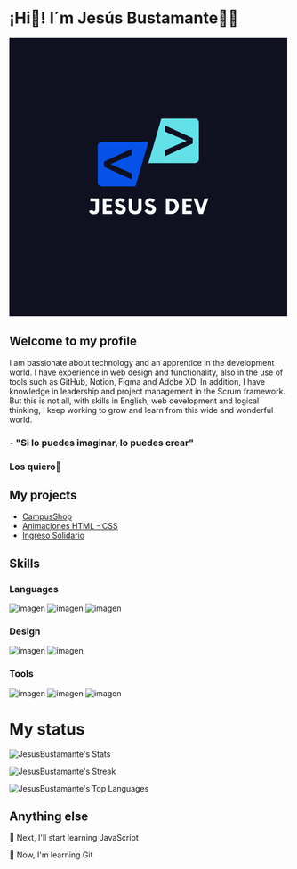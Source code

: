 # ¡Hi👋! I´m Jesús Bustamante🧑‍💻

![alt text](<Jesús dev.png>)

## Welcome to my profile

I am passionate about technology and an apprentice in the development world. I have experience in web design and functionality, also in the use of tools such as GitHub, Notion, Figma and Adobe XD. In addition, I have knowledge in leadership and project management in the Scrum framework. But this is not all, with skills in English, web development and logical thinking, I keep working to grow and learn from this wide and wonderful world.

### - "Si lo puedes imaginar, lo puedes crear"

### Los quiero🙈

## My projects

* [CampusShop](https://github.com/JesusBustamante/Filtro_HTML_BustamanteJesus)
* [Animaciones HTML - CSS](https://github.com/JesusBustamante/REPASO-HTML_BUSTAMANTEJESUS)
* [Ingreso Solidario](https://github.com/JesusBustamante/PROYECTO_TEST_HTML_BUSTAMANTEJESUS)

## Skills

### Languages

![imagen](https://img.shields.io/badge/HTML5-E34F26?style=for-the-badge&logo=html5&logoColor=white) 
![imagen](https://img.shields.io/badge/CSS3-1572B6?style=for-the-badge&logo=css3&logoColor=white)
![imagen](https://img.shields.io/badge/Python-FFD43B?style=for-the-badge&logo=python&logoColor=blue)

### Design 

![imagen](https://img.shields.io/badge/Adobe%20XD-470137?style=for-the-badge&logo=Adobe%20XD&logoColor=#FF61F6)
![imagen](https://img.shields.io/badge/Figma-F24E1E?style=for-the-badge&logo=figma&logoColor=white)

### Tools 

![imagen](https://img.shields.io/badge/Notion-000000?style=for-the-badge&logo=notion&logoColor=white)
![imagen](https://img.shields.io/badge/GitHub-100000?style=for-the-badge&logo=github&logoColor=white)
![imagen](https://img.shields.io/badge/GIT-E44C30?style=for-the-badge&logo=git&logoColor=white)

# My status

![JesusBustamante's Stats](https://github-readme-stats.vercel.app/api?username=JesusBustamante&theme=tokyonight&show_icons=true&hide_border=true&count_private=true)

![JesusBustamante's Streak](https://github-readme-streak-stats.herokuapp.com/?user=JesusBustamante&theme=tokyonight&hide_border=true)

![JesusBustamante's Top Languages](https://github-readme-stats.vercel.app/api/top-langs/?username=JesusBustamante&theme=tokyonight&show_icons=true&hide_border=true&layout=compact)

## Anything else

🎯 Next, I'll start learning JavaScript

🌱 Now, I'm learning Git
